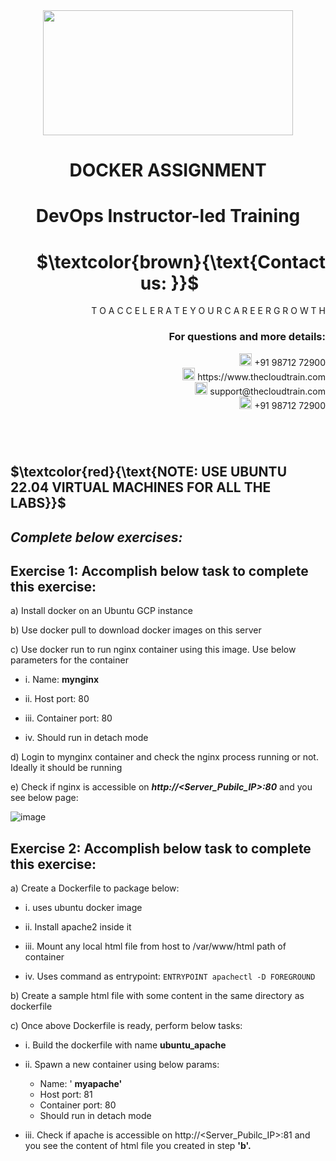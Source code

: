 <div align="center">
<img src=https://static.wixstatic.com/media/1c706c_a5df0ad56f894928bf858a74ba744b32~mv2.png/v1/fit/w_2500,h_1330,al_c/1c706c_a5df0ad56f894928bf858a74ba744b32~mv2.png width="400" height="200">
 </div>

# <div align="center"> DOCKER ASSIGNMENT </p>

# <div align="center"> DevOps Instructor-led Training </div>

# <div align="right"> $`\textcolor{brown}{\text{Contact us: }}`$  &emsp;&emsp;&emsp;&emsp;&emsp;&emsp;&emsp; </div>

<div align="right"> T O A C C E L E R A T E Y O U R C A R E E R G R O W T H </div>

### <div align="right"> For questions and more details: </div>

<div align="right"> <img src=https://w7.pngwing.com/pngs/759/922/png-transparent-telephone-logo-iphone-telephone-call-smartphone-phone-electronics-text-trademark-thumbnail.png width="20" height="20"> +91 98712 72900 </div>

<div align="right"> <img src=https://pbs.twimg.com/profile_images/1450734615946219520/jmBHQRRa_400x400.jpg width="20" height="20"> https://www.thecloudtrain.com </div>

<div align="right"> <img src=https://icons.iconarchive.com/icons/martz90/circle/512/email-icon.png width="20" height="20"> support@thecloudtrain.com </div>

<div align="right"> <img src=https://png.pngtree.com/png-vector/20221018/ourmid/pngtree-whatsapp-icon-png-image_6315990.png width="20" height="20"> +91 98712 72900 </div>

#
</br>

## $`\textcolor{red}{\text{NOTE: USE UBUNTU 22.04 VIRTUAL MACHINES FOR ALL THE LABS}}`$

## _Complete below exercises:_

## Exercise 1: Accomplish below task to complete this exercise:

a) Install docker on an Ubuntu GCP instance

b) Use docker pull to download docker images on this server

c) Use docker run to run nginx container using this image. Use below parameters for the container

  - i. Name: **mynginx**
  
  - ii. Host port: 80
  
  - iii. Container port: 80
  
  - iv. Should run in detach mode
  
d) Login to mynginx container and check the nginx process running or not. Ideally it should be running

e) Check if nginx is accessible on **_http://\<Server\_Pubilc\_IP\>:80_** and you see below page:

![image](https://github.com/vistasunil/CT_DevOps_WS_Module4/assets/37858762/1ca7b0b7-b76f-44af-b75a-64a5978659ca)

## Exercise 2: Accomplish below task to complete this exercise:

a) Create a Dockerfile to package below:

  - i. uses ubuntu docker image
  
  - ii. Install apache2 inside it
  
  - iii. Mount any local html file from host to /var/www/html path of container
  
  - iv. Uses command as entrypoint: `ENTRYPOINT apachectl -D FOREGROUND`

b) Create a sample html file with some content in the same directory as dockerfile

c) Once above Dockerfile is ready, perform below tasks:

  - i. Build the dockerfile with name **ubuntu_apache**
  
  - ii. Spawn a new container using below params:
  
    * Name: ' **myapache'**
    * Host port: 81
    * Container port: 80
    * Should run in detach mode
	
  - iii. Check if apache is accessible on http://\<Server\_Pubilc\_IP\>:81 and you see the content of html file you created in step **'b'.**


